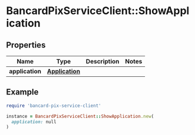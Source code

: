 # BancardPixServiceClient::ShowApplication

## Properties

| Name | Type | Description | Notes |
| ---- | ---- | ----------- | ----- |
| **application** | [**Application**](Application.md) |  |  |

## Example

```ruby
require 'bancard-pix-service-client'

instance = BancardPixServiceClient::ShowApplication.new(
  application: null
)
```

